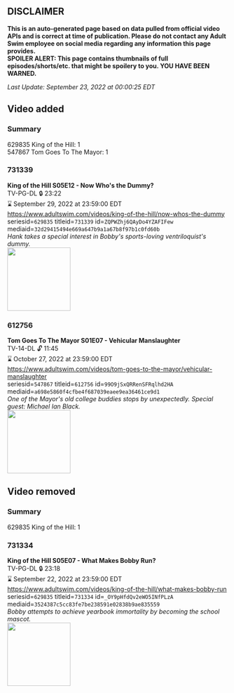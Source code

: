 ## DISCLAIMER
**This is an auto-generated page based on data pulled from official video APIs and is correct at time of publication. Please do not contact any Adult Swim employee on social media regarding any information this page provides.**  
**SPOILER ALERT: This page contains thumbnails of full episodes/shorts/etc. that might be spoilery to you. YOU HAVE BEEN WARNED.**  

_Last Update: September 23, 2022 at 00:00:25 EDT_
## Video added
### Summary
629835 King of the Hill: 1  
547867 Tom Goes To The Mayor: 1  
### 731339
**King of the Hill S05E12 - Now Who's the Dummy?**  
TV-PG-DL 🔒 23:22  
⌛ September 29, 2022 at 23:59:00 EDT  
https://www.adultswim.com/videos/king-of-the-hill/now-whos-the-dummy  
seriesid=`629835` titleid=`731339` id=`ZQPWZhj6QAyDo4YZAFIFew` mediaid=`32d29415494e669a647b9a1a67b8f97b1c0fd60b`  
_Hank takes a special interest in Bobby's sports-loving ventriloquist's dummy._  
<a href="https://i.cdn.turner.com/adultswim/big/image-upload/thumbnails/thumb-2_image-151924498986010.jpg"><img src="https://i.cdn.turner.com/adultswim/big/image-upload/thumbnails/thumb-2_image-151924498986010.jpg" height="144px" /></a>
### 612756
**Tom Goes To The Mayor S01E07 - Vehicular Manslaughter**  
TV-14-DL 🔓 11:45  
⌛ October 27, 2022 at 23:59:00 EDT  
https://www.adultswim.com/videos/tom-goes-to-the-mayor/vehicular-manslaughter  
seriesid=`547867` titleid=`612756` id=`99O9jSxQRRenSFRqlhd2HA` mediaid=`a698e5860f4cfbe4f687039eaee9ea36461ce9d1`  
_One of the Mayor's old college buddies stops by unexpectedly. Special guest: Michael Ian Black._  
<a href="https://media.cdn.adultswim.com/uploads/20210107/thumbnails/2_2117836230-tgttm_007.jpg"><img src="https://media.cdn.adultswim.com/uploads/20210107/thumbnails/2_2117836230-tgttm_007.jpg" height="144px" /></a>
## Video removed
### Summary
629835 King of the Hill: 1  
### 731334
**King of the Hill S05E07 - What Makes Bobby Run?**  
TV-PG-DL 🔒 23:18  
⌛ September 22, 2022 at 23:59:00 EDT  
https://www.adultswim.com/videos/king-of-the-hill/what-makes-bobby-run  
seriesid=`629835` titleid=`731334` id=`_OY9pHfdQv2eWO5INfPLzA` mediaid=`3524387c5cc83fe7be238591e02838b9ae835559`  
_Bobby attempts to achieve yearbook immortality by becoming the school mascot._  
<a href="https://media.cdn.adultswim.com/uploads/20220913/thumbnails/2_229131433580-KingOfTheHill_507_WhatMakesBobbyRun.png"><img src="https://media.cdn.adultswim.com/uploads/20220913/thumbnails/2_229131433580-KingOfTheHill_507_WhatMakesBobbyRun.png" height="144px" /></a>
